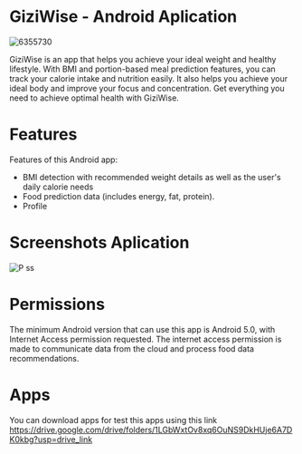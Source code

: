# GiziWise - Android Aplication
![6355730](https://github.com/TamarillowBonaparte/Mobile/assets/125776654/03a14379-e2cd-4e4e-af40-29f2400b61c0)


GiziWise is an app that helps you achieve your ideal weight and healthy lifestyle. With BMI and portion-based meal prediction features, you can track your calorie intake and nutrition easily. It also helps you achieve your ideal body and improve your focus and concentration. Get everything you need to achieve optimal health with GiziWise.

# Features
Features of this Android app:
* BMI detection with recommended weight details as well as the user's daily calorie needs
* Food prediction data (includes energy, fat, protein).
* Profile

# Screenshots Aplication
![P ss](https://github.com/TamarillowBonaparte/Mobile/assets/125776654/88e8b1ff-faa6-448e-b95e-a51c1a0d9442)

# Permissions
The minimum Android version that can use this app is Android 5.0, with Internet Access permission requested.
The internet access permission is made to communicate data from the cloud and process food data recommendations.

# Apps
You can download apps for test this apps using this link https://drive.google.com/drive/folders/1LGbWxtOv8xq6OuNS9DkHUje6A7DK0kbg?usp=drive_link
